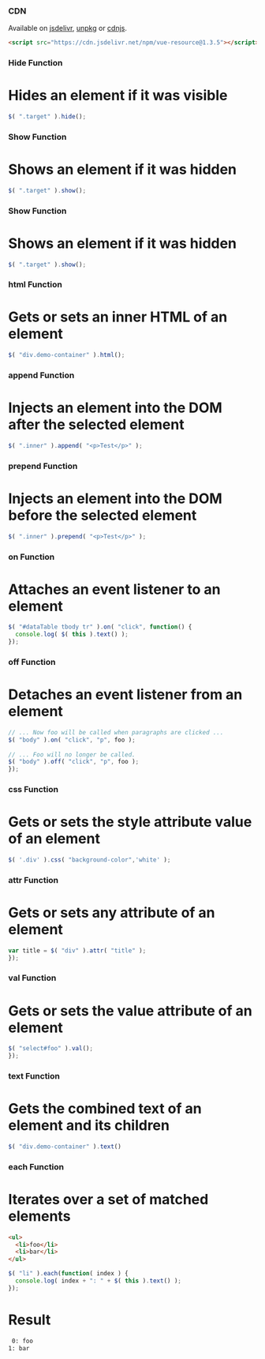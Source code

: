 ### CDN
Available on [jsdelivr](https://cdn.jsdelivr.net/npm/vue-resource@1.3.5), [unpkg](https://unpkg.com/vue-resource@1.3.5) or [cdnjs](https://cdnjs.com/libraries/vue-resource).
```html
<script src="https://cdn.jsdelivr.net/npm/vue-resource@1.3.5"></script>
```

### Hide Function
# Hides an element if it was visible
```js
$( ".target" ).hide();
```

### Show Function
# Shows an element if it was hidden
```js
$( ".target" ).show();
```

### Show Function
# Shows an element if it was hidden
```js
$( ".target" ).show();
```

### html Function
# Gets or sets an inner HTML of an element
```js
$( "div.demo-container" ).html();
```

### append Function
# Injects an element into the DOM after the selected element
```js
$( ".inner" ).append( "<p>Test</p>" );
```

### prepend Function
# Injects an element into the DOM before the selected element
```js
$( ".inner" ).prepend( "<p>Test</p>" );
```

### on Function
# Attaches an event listener to an element
```js
$( "#dataTable tbody tr" ).on( "click", function() {
  console.log( $( this ).text() );
});
```

### off Function
# Detaches an event listener from an element
```js
// ... Now foo will be called when paragraphs are clicked ...
$( "body" ).on( "click", "p", foo );
 
// ... Foo will no longer be called.
$( "body" ).off( "click", "p", foo );
});
```


### css Function
# Gets or sets the style attribute value of an element
```js
$( '.div' ).css( "background-color",'white' );
```

### attr Function
# Gets or sets any attribute of an element
```js
var title = $( "div" ).attr( "title" );
});
```

### val Function
# Gets or sets the value attribute of an element
```js
$( "select#foo" ).val();
});
```

### text Function
# Gets the combined text of an element and its children
```js
$( "div.demo-container" ).text()
```

### each Function
# Iterates over a set of matched elements
```html
<ul>
  <li>foo</li>
  <li>bar</li>
</ul>
```
```js
$( "li" ).each(function( index ) {
  console.log( index + ": " + $( this ).text() );
});
```
# Result
```html
 0: foo
1: bar 
```

